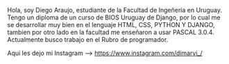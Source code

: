 Hola, soy Diego Araujo, estudiante de la Facultad de Ingeñeria en Uruguay.
Tengo un diploma de un curso de BIOS Uruguay de Django, por lo cual me se
desarrollar muy bien en el lenguaje HTML, CSS, PYTHON Y DJANGO, tambien por
otro lado en la facultad me enseñaron a usar PASCAL 3.0.4.
Actualmente busco trabajo en el Rubro de programador.

Aqui les dejo mi Instagram -->
https://www.instagram.com/dimarvi_/
